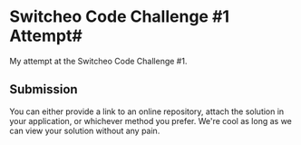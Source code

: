 # Switcheo Code Challenge #1 Attempt#

My attempt at the Switcheo Code Challenge #1.

## Submission ##
You can either provide a link to an online repository, attach the solution in your application, or whichever method you prefer.
We're cool as long as we can view your solution without any pain.
